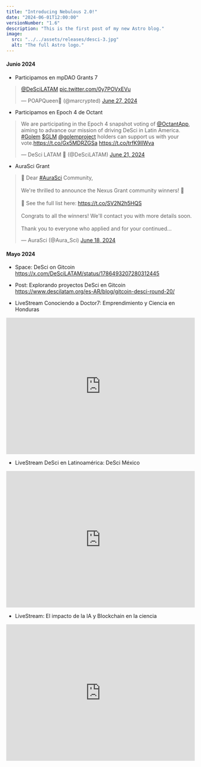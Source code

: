 ```yaml
---
title: "Introducing Nebulous 2.0!"
date: "2024-06-01T12:00:00" 
versionNumber: "1.6"
description: "This is the first post of my new Astro blog."
image:
  src: "../../assets/releases/desci-3.jpg"
  alt: "The full Astro logo."
---
```

#### Junio 2024
-	Participamos en mpDAO Grants 7
<blockquote class="twitter-tweet"><p lang="qme" dir="ltr"><a href="https://twitter.com/DeSciLATAM?ref_src=twsrc%5Etfw">@DeSciLATAM</a> <a href="https://t.co/0y7POVxEVu">pic.twitter.com/0y7POVxEVu</a></p>&mdash; POAPQueen💫 (@marcrypted) <a href="https://twitter.com/marcrypted/status/1806338513568485740?ref_src=twsrc%5Etfw">June 27, 2024</a></blockquote> <script async src="https://platform.twitter.com/widgets.js" charset="utf-8"></script>

-	Participamos en Epoch 4 de Octant
<blockquote class="twitter-tweet"><p lang="en" dir="ltr">We are participating in the Epoch 4 snapshot voting of <a href="https://twitter.com/OctantApp?ref_src=twsrc%5Etfw">@OctantApp</a>, aiming to advance our mission of driving DeSci in Latin America. <a href="https://twitter.com/hashtag/Golem?src=hash&amp;ref_src=twsrc%5Etfw">#Golem</a> <a href="https://twitter.com/search?q=%24GLM&amp;src=ctag&amp;ref_src=twsrc%5Etfw">$GLM</a> <a href="https://twitter.com/golemproject?ref_src=twsrc%5Etfw">@golemproject</a> holders can support us with your vote.<a href="https://t.co/Gx5MDRZGSa">https://t.co/Gx5MDRZGSa</a> <a href="https://t.co/trfK9lIWva">https://t.co/trfK9lIWva</a></p>&mdash; DeSci LATAM 🦋 (@DeSciLATAM) <a href="https://twitter.com/DeSciLATAM/status/1804215406644847094?ref_src=twsrc%5Etfw">June 21, 2024</a></blockquote> <script async src="https://platform.twitter.com/widgets.js" charset="utf-8"></script>

-	AuraSci Grant
<blockquote class="twitter-tweet" data-theme="dark"><p lang="en" dir="ltr">🚀 Dear <a href="https://twitter.com/hashtag/AuraSci?src=hash&amp;ref_src=twsrc%5Etfw">#AuraSci</a> Community,<br><br>We&#39;re thrilled to announce the Nexus Grant community winners! 🌟<br><br>📜 See the full list here: <a href="https://t.co/SV2N2h5HQS">https://t.co/SV2N2h5HQS</a><br><br>Congrats to all the winners! We&#39;ll contact you with more details soon.<br><br>Thank you to everyone who applied and for your continued…</p>&mdash; AuraSci (@Aura_Sci) <a href="https://twitter.com/Aura_Sci/status/1802952844527767806?ref_src=twsrc%5Etfw">June 18, 2024</a></blockquote> <script async src="https://platform.twitter.com/widgets.js" charset="utf-8"></script>


#### Mayo 2024
-	Space: DeSci on Gitcoin
https://x.com/DeSciLATAM/status/1786493207280312445

- Post: Explorando proyectos DeSci en Gitcoin
https://www.descilatam.org/es-AR/blog/gitcoin-desci-round-20/

- LiveStream Conociendo a Doctor7: Emprendimiento y Ciencia en Honduras
<iframe width="100%" height="365" src="https://www.youtube.com/embed/UiotMb0SGP4?si=-skVg8fSmNTJxr3u" title="YouTube video player" frameborder="0" allow="accelerometer; autoplay; clipboard-write; encrypted-media; gyroscope; picture-in-picture; web-share" referrerpolicy="strict-origin-when-cross-origin" allowfullscreen></iframe>

- LiveStream DeSci en Latinoamérica: DeSci México
<iframe width="100%" height="365" src="https://www.youtube.com/embed/zAikUCPTEH4?si=QKDS3s9F2kIijjwM" title="YouTube video player" frameborder="0" allow="accelerometer; autoplay; clipboard-write; encrypted-media; gyroscope; picture-in-picture; web-share" referrerpolicy="strict-origin-when-cross-origin" allowfullscreen></iframe>

- LiveStream: El impacto de la IA y Blockchain en la ciencia
<iframe width="100%" height="365" src="https://www.youtube.com/embed/dYg4HnPBhPk?si=aW-JIydUTSyj8epd" title="YouTube video player" frameborder="0" allow="accelerometer; autoplay; clipboard-write; encrypted-media; gyroscope; picture-in-picture; web-share" referrerpolicy="strict-origin-when-cross-origin" allowfullscreen></iframe>

